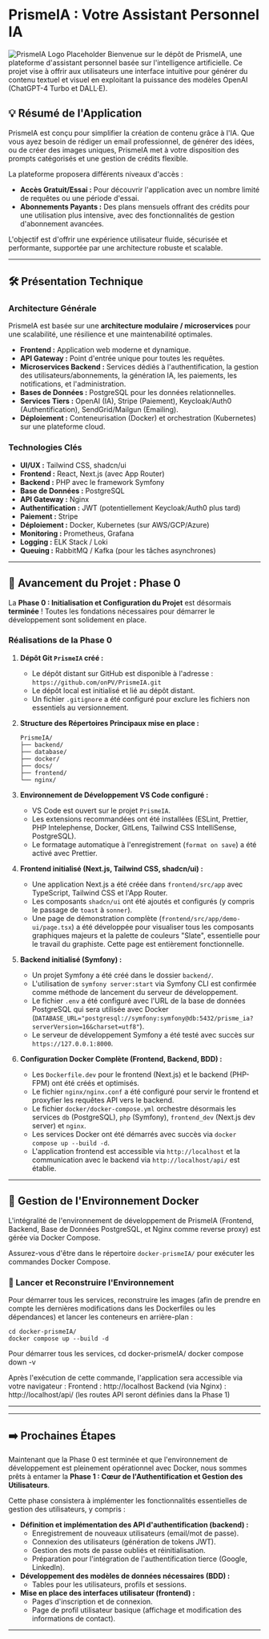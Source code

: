 # PrismeIA : Votre Assistant Personnel IA

![PrismeIA Logo Placeholder](docs/logo_placeholder.png) Bienvenue sur le dépôt de PrismeIA, une plateforme d'assistant personnel basée sur l'intelligence artificielle. Ce projet vise à offrir aux utilisateurs une interface intuitive pour générer du contenu textuel et visuel en exploitant la puissance des modèles OpenAI (ChatGPT-4 Turbo et DALL·E).

## 💡 Résumé de l'Application

PrismeIA est conçu pour simplifier la création de contenu grâce à l'IA. Que vous ayez besoin de rédiger un email professionnel, de générer des idées, ou de créer des images uniques, PrismeIA met à votre disposition des prompts catégorisés et une gestion de crédits flexible.

La plateforme proposera différents niveaux d'accès :

- **Accès Gratuit/Essai :** Pour découvrir l'application avec un nombre limité de requêtes ou une période d'essai.
- **Abonnements Payants :** Des plans mensuels offrant des crédits pour une utilisation plus intensive, avec des fonctionnalités de gestion d'abonnement avancées.

L'objectif est d'offrir une expérience utilisateur fluide, sécurisée et performante, supportée par une architecture robuste et scalable.

---

## 🛠️ Présentation Technique

### Architecture Générale

PrismeIA est basée sur une **architecture modulaire / microservices** pour une scalabilité, une résilience et une maintenabilité optimales.

- **Frontend :** Application web moderne et dynamique.
- **API Gateway :** Point d'entrée unique pour toutes les requêtes.
- **Microservices Backend :** Services dédiés à l'authentification, la gestion des utilisateurs/abonnements, la génération IA, les paiements, les notifications, et l'administration.
- **Bases de Données :** PostgreSQL pour les données relationnelles.
- **Services Tiers :** OpenAI (IA), Stripe (Paiement), Keycloak/Auth0 (Authentification), SendGrid/Mailgun (Emailing).
- **Déploiement :** Conteneurisation (Docker) et orchestration (Kubernetes) sur une plateforme cloud.

### Technologies Clés

- **UI/UX :** Tailwind CSS, shadcn/ui
- **Frontend :** React, Next.js (avec App Router)
- **Backend :** PHP avec le framework Symfony
- **Base de Données :** PostgreSQL
- **API Gateway :** Nginx
- **Authentification :** JWT (potentiellement Keycloak/Auth0 plus tard)
- **Paiement :** Stripe
- **Déploiement :** Docker, Kubernetes (sur AWS/GCP/Azure)
- **Monitoring :** Prometheus, Grafana
- **Logging :** ELK Stack / Loki
- **Queuing :** RabbitMQ / Kafka (pour les tâches asynchrones)

---

## 🚀 Avancement du Projet : Phase 0

La **Phase 0 : Initialisation et Configuration du Projet** est désormais **terminée** ! Toutes les fondations nécessaires pour démarrer le développement sont solidement en place.

### Réalisations de la Phase 0

1.  **Dépôt Git `PrismeIA` créé :**

    - Le dépôt distant sur GitHub est disponible à l'adresse : `https://github.com/onPV/PrismeIA.git`
    - Le dépôt local est initialisé et lié au dépôt distant.
    - Un fichier `.gitignore` a été configuré pour exclure les fichiers non essentiels au versionnement.

2.  **Structure des Répertoires Principaux mise en place :**

    ```
    PrismeIA/
    ├── backend/
    ├── database/
    ├── docker/
    ├── docs/
    ├── frontend/
    └── nginx/
    ```

3.  **Environnement de Développement VS Code configuré :**

    - VS Code est ouvert sur le projet `PrismeIA`.
    - Les extensions recommandées ont été installées (ESLint, Prettier, PHP Intelephense, Docker, GitLens, Tailwind CSS IntelliSense, PostgreSQL).
    - Le formatage automatique à l'enregistrement (`format on save`) a été activé avec Prettier.

4.  **Frontend initialisé (Next.js, Tailwind CSS, shadcn/ui) :**

    - Une application Next.js a été créée dans `frontend/src/app` avec TypeScript, Tailwind CSS et l'App Router.
    - Les composants `shadcn/ui` ont été ajoutés et configurés (y compris le passage de `toast` à `sonner`).
    - Une page de démonstration complète (`frontend/src/app/demo-ui/page.tsx`) a été développée pour visualiser tous les composants graphiques majeurs et la palette de couleurs "Slate", essentielle pour le travail du graphiste. Cette page est entièrement fonctionnelle.

5.  **Backend initialisé (Symfony) :**

    - Un projet Symfony a été créé dans le dossier `backend/`.
    - L'utilisation de `symfony server:start` via Symfony CLI est confirmée comme méthode de lancement du serveur de développement.
    - Le fichier `.env` a été configuré avec l'URL de la base de données PostgreSQL qui sera utilisée avec Docker (`DATABASE_URL="postgresql://symfony:symfony@db:5432/prisme_ia?serverVersion=16&charset=utf8"`).
    - Le serveur de développement Symfony a été testé avec succès sur `https://127.0.0.1:8000`.

6.  **Configuration Docker Complète (Frontend, Backend, BDD) :**
    - Les `Dockerfile.dev` pour le frontend (Next.js) et le backend (PHP-FPM) ont été créés et optimisés.
    - Le fichier `nginx/nginx.conf` a été configuré pour servir le frontend et proxyfier les requêtes API vers le backend.
    - Le fichier `docker/docker-compose.yml` orchestre désormais les services `db` (PostgreSQL), `php` (Symfony), `frontend_dev` (Next.js dev server) et `nginx`.
    - Les services Docker ont été démarrés avec succès via `docker compose up --build -d`.
    - L'application frontend est accessible via `http://localhost` et la communication avec le backend via `http://localhost/api/` est établie.

---

## 🐳 Gestion de l'Environnement Docker

L'intégralité de l'environnement de développement de PrismeIA (Frontend, Backend, Base de Données PostgreSQL, et Nginx comme reverse proxy) est gérée via Docker Compose.

Assurez-vous d'être dans le répertoire `docker-prismeIA/` pour exécuter les commandes Docker Compose.

### 🚀 Lancer et Reconstruire l'Environnement

Pour démarrer tous les services, reconstruire les images (afin de prendre en compte les dernières modifications dans les Dockerfiles ou les dépendances) et lancer les conteneurs en arrière-plan :

    cd docker-prismeIA/
    docker compose up --build -d

Pour démarrer tous les services,
cd docker-prismeIA/
docker compose down -v

Après l'exécution de cette commande, l'application sera accessible via votre navigateur :
Frontend : http://localhost
Backend (via Nginx) : http://localhost/api/ (les routes API seront définies dans la Phase 1)

---

---

## ➡️ Prochaines Étapes

Maintenant que la Phase 0 est terminée et que l'environnement de développement est pleinement opérationnel avec Docker, nous sommes prêts à entamer la **Phase 1 : Cœur de l'Authentification et Gestion des Utilisateurs**.

Cette phase consistera à implémenter les fonctionnalités essentielles de gestion des utilisateurs, y compris :

- **Définition et implémentation des API d'authentification (backend) :**
  - Enregistrement de nouveaux utilisateurs (email/mot de passe).
  - Connexion des utilisateurs (génération de tokens JWT).
  - Gestion des mots de passe oubliés et réinitialisation.
  - Préparation pour l'intégration de l'authentification tierce (Google, LinkedIn).
- **Développement des modèles de données nécessaires (BDD) :**
  - Tables pour les utilisateurs, profils et sessions.
- **Mise en place des interfaces utilisateur (frontend) :**
  - Pages d'inscription et de connexion.
  - Page de profil utilisateur basique (affichage et modification des informations de contact).

---
